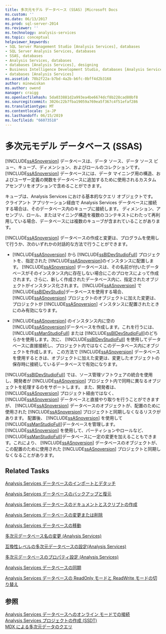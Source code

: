 ```yaml
---
title: 多次元モデル データベース (SSAS) |Microsoft Docs
ms.custom: ''
ms.date: 06/13/2017
ms.prod: sql-server-2014
ms.reviewer: ''
ms.technology: analysis-services
ms.topic: conceptual
helpviewer_keywords:
- SQL Server Management Studio [Analysis Services], databases
- SQL Server Analysis Services, databases
- SSAS, databases
- Analysis Services, databases
- databases [Analysis Services], designing
- Business Intelligence Development Studio, databases [Analysis Services]
- databases [Analysis Services]
ms.assetid: 78b2f22a-b7bd-4a2b-b6fc-0bff4d2b3168
author: minewiskan
ms.author: owend
manager: craigg
ms.openlocfilehash: 5da033881d2a993ea4be6674dcf8b228cad80bf8
ms.sourcegitcommit: 3026c22b7fba19059a769ea5f367c4f51efaf286
ms.translationtype: MT
ms.contentlocale: ja-JP
ms.lasthandoff: 06/15/2019
ms.locfileid: "66073518"
---
```

# <a name="multidimensional-model-databases-ssas"></a>多次元モデル データベース (SSAS)
  [!INCLUDE[ssASnoversion](../../includes/ssasnoversion-md.md)] データベースは、データ ソース、データ ソース ビュー、キューブ、ディメンション、およびロールのコレクションです。 [!INCLUDE[ssASnoversion](../../includes/ssasnoversion-md.md)] データベースには、データ マイニング用の構造、およびユーザー定義の関数をデータベースに追加するために使用されるカスタム アセンブリをオプションで含めることができます。  
  
 キューブは、Analysis Services における基本的なクエリ オブジェクトです。 クライアント アプリケーション経由で Analysis Services データベースに接続する場合は、そのデータベース内のキューブに接続します。 ディメンション、アセンブリ、ロール、またはマイニング構造を複数のコンテキストにわたって再利用している場合、データベースには複数のキューブが含まれていることがあります。  
  
 [!INCLUDE[ssASnoversion](../../includes/ssasnoversion-md.md)] データベースの作成と変更は、プログラムを使用して行うか、次のいずれかの対話的な方法で行うことができます。  
  
-   [!INCLUDE[ssASnoversion](../../includes/ssasnoversion-md.md)] から [!INCLUDE[ssBIDevStudioFull](../../includes/ssbidevstudiofull-md.md)] プロジェクトを、指定された [!INCLUDE[ssASnoversion](../../includes/ssasnoversion-md.md)]のインスタンスに配置します。 [!INCLUDE[ssASnoversion](../../includes/ssasnoversion-md.md)] データベースは、その名前が付いたデータベースがそのインスタンス内に存在しない場合にこのプロセスによって作成されます。さらに、新しく作成されたデータベース内に、指定されたオブジェクトがインスタンス化されます。 [!INCLUDE[ssASnoversion](../../includes/ssasnoversion-md.md)] で [!INCLUDE[ssBIDevStudio](../../includes/ssbidevstudio-md.md)]データベースを使用する場合、 [!INCLUDE[ssASnoversion](../../includes/ssasnoversion-md.md)] プロジェクトのオブジェクトに加えた変更は、プロジェクトが [!INCLUDE[ssASnoversion](../../includes/ssasnoversion-md.md)] インスタンスに配置されたときにのみ有効になります。  
  
-   [!INCLUDE[ssASnoversion](../../includes/ssasnoversion-md.md)] のインスタンス内に空の [!INCLUDE[ssASnoversion](../../includes/ssasnoversion-md.md)]データベースを作成します。これを行うには、 [!INCLUDE[ssManStudioFull](../../includes/ssmanstudiofull-md.md)] または [!INCLUDE[ssBIDevStudioFull](../../includes/ssbidevstudiofull-md.md)]のどちらかを使用します。次に、 [!INCLUDE[ssBIDevStudioFull](../../includes/ssbidevstudiofull-md.md)] を使用してデータベースに直接接続し、プロジェクト内ではなくこのデータベース内にオブジェクトを作成します。 この方法で [!INCLUDE[ssASnoversion](../../includes/ssasnoversion-md.md)] データベースを使用するときは、オブジェクトに加えた変更は、変更したオブジェクトの保存時に接続しているデータベースで有効になります。  
  
 [!INCLUDE[ssBIDevStudioFull](../../includes/ssbidevstudiofull-md.md)] では、ソース管理ソフトウェアの統合を使用し、開発者が [!INCLUDE[ssASnoversion](../../includes/ssasnoversion-md.md)] プロジェクト内で同時に異なるオブジェクトを処理するのをサポートします。 また、開発者は、 [!INCLUDE[ssASnoversion](../../includes/ssasnoversion-md.md)] プロジェクト経由ではなく、 [!INCLUDE[ssASnoversion](../../includes/ssasnoversion-md.md)] データベースと直接やり取りを行うことができますが、 [!INCLUDE[ssASnoversion](../../includes/ssasnoversion-md.md)] データベースのオブジェクトが、配置のために使用された [!INCLUDE[ssASnoversion](../../includes/ssasnoversion-md.md)] プロジェクトと同期しなくなるリスクがあります。 配置後、 [!INCLUDE[ssASnoversion](../../includes/ssasnoversion-md.md)] を使用して [!INCLUDE[ssManStudioFull](../../includes/ssmanstudiofull-md.md)]データベースを管理します。 [!INCLUDE[ssASnoversion](../../includes/ssasnoversion-md.md)] を使用して、パーティションやロールなど、 [!INCLUDE[ssManStudioFull](../../includes/ssmanstudiofull-md.md)]データベースに一定の変更を加えることもできます。これにより、 [!INCLUDE[ssASnoversion](../../includes/ssasnoversion-md.md)] データベースのオブジェクトが、この配置のために使用された [!INCLUDE[ssASnoversion](../../includes/ssasnoversion-md.md)] プロジェクトと同期しなくなることがあります。  
  
## <a name="related-tasks"></a>Related Tasks  
 [Analysis Services データベースのインポートとデタッチ](attach-and-detach-analysis-services-databases.md)  
  
 [Analysis Services データベースのバックアップと復元](backup-and-restore-of-analysis-services-databases.md)  
  
 [Analysis Services データベースのドキュメントとスクリプトの作成](document-and-script-an-analysis-services-database.md)  
  
 [Analysis Services データベースの変更または削除](modify-or-delete-an-analysis-services-database.md)  
  
 [Analysis Services データベースの移動](move-an-analysis-services-database.md)  
  
 [多次元データベース名の変更 (Analysis Services)](rename-a-multidimensional-database-analysis-services.md)  
  
 [互換性レベルの多次元データベースの設定&#40;Analysis Services&#41;](compatibility-level-of-a-multidimensional-database-analysis-services.md)  
  
 [多次元データベースのプロパティ設定 (Analysis Services)](set-multidimensional-database-properties-analysis-services.md)  
  
 [Analysis Services データベースの同期](synchronize-analysis-services-databases.md)  
  
 [Analysis Services データベースの ReadOnly モードと ReadWrite モードの切り替え](switch-an-analysis-services-database-between-readonly-and-readwrite-modes.md)  
  
## <a name="see-also"></a>参照  
 [Analysis Services データベースへのオンライン モードでの接続](connect-in-online-mode-to-an-analysis-services-database.md)   
 [Analysis Services プロジェクトの作成 (SSDT)](create-an-analysis-services-project-ssdt.md)   
 [MDX による多次元データのクエリ](mdx/querying-multidimensional-data-with-mdx.md)  
  
  
